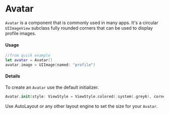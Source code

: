 # Avatar

`Avatar` is a component that is commonly used in many apps. It's a circular `UIImageView` subclass fully rounded corners that can be used to display profile images.

#### Usage

```swift
//from quick example
let avatar = Avatar()
avatar.image = UIImage(named: "profile")
```

#### Details

To create an `Avatar` use the default initializer.

```swift
Avatar.init(style: ViewStyle = ViewStyle.colored(.system(.grey6), cornerRadius: .full))
```

Use AutoLayout or any other layout engine to set the size for your `Avatar`.

